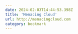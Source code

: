 ```yaml
---
date: 2024-02-03T14:44:53.398Z
title: 'Menacing Cloud'
url: http://menacingcloud.com
category: bookmark
---
```

